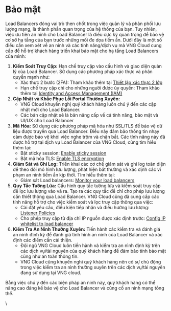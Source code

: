 # Bảo mật

Load Balancers đóng vai trò then chốt trong việc quản lý và phân phối lưu lượng mạng, là thành phần quan trọng của hệ thống của bạn. Tuy nhiên, việc ưu tiên an ninh cho Load Balancer là điều cực kỳ quan trọng để bảo vệ cơ sở hạ tầng của bạn trước những mối đe dọa tiềm ẩn. Dưới đây là một số điều cần xem xét về an ninh và các tính năng/dịch vụ mà VNG Cloud cung cấp để hỗ trợ khách hàng triển khai bảo mật cho hạ tầng Load Balancers của mình:

1. **Kiểm Soát Truy Cập:** Hạn chế truy cập vào cấu hình và giao diện quản lý của Load Balancer. Sử dụng các phương pháp xác thực và phân quyền mạnh như:
   * Xác thực 2 bước (2FA): Tham khảo thêm tại [Thiết lập xác thực 2 lớp](../huong-dan-su-dung-kenh-partner-portal/thiet-lap-chiet-khau-cho-khach-hang.md)
   * Hạn chế truy cập chỉ cho những người được ủy quyền: Tham khảo thêm tại [Identity and Access Management (IAM)](../identity-and-access-management-iam.md)
2. **Cập Nhật và Khắc Phục Lỗi Portal Thường Xuyên:**&#x20;
   * VNG Cloud khuyến nghị quý khách hàng luôn chú ý đến các cập nhật mới cho Load Balancer.
   * Các bản cập nhật sẽ là bản nâng cấp về cả tính năng, bảo mật và UI/UX cho Load Balancer
3. **Mã Hóa:** Sử dụng các phương pháp mã hóa như SSL/TLS để bảo vệ dữ liệu được truyền qua Load Balancer. Điều này đảm bảo thông tin nhạy cảm được bảo vệ khỏi việc nghe trộm và chặn bắt. Các tính năng này đã được hỗ trợ tại dịch vụ Load Balancer của VNG Cloud, cùng tìm hiểu thêm tại:
   * Bật sticky session: [Enable sticky session](application-load-balancer/pool/enable-sticky-session.md)
   * Bật mã hóa TLS: [Enable TLS encryption](application-load-balancer/pool/enable-tls-encryption.md)
4. **Giám Sát và Ghi Log:** Triển khai các cơ chế giám sát và ghi log toàn diện để theo dõi mô hình lưu lượng, phát hiện bất thường và xác định các vi phạm an ninh tiềm ẩn kịp thời. Tìm hiểu thêm tại:
   * Giám sát Load balancers: [Monitor your load balancers](application-load-balancer/quan-ly-vlb.md)
5. **Quy Tắc Tường Lửa:** Cấu hình quy tắc tường lửa và kiểm soát truy cập để lọc lưu lượng vào và ra. Tạo ra các quy tắc để chỉ cho phép lưu lượng cần thiết thông qua Load Balancer. VNG Cloud cũng đã cung cấp các tính năng hỗ trợ cho việc kiểm soát và lọc truy cập thông qua việc:
   * Cài đặt yêu cầu, điều kiện tiếp nhận và điều hướng lưu lượng: [Listener Policies](application-load-balancer/listener/listener-policies.md)
   * Cho phép truy cập từ địa chỉ IP nguồn được xác định trước: [Config IP whitelist to load balancer](application-load-balancer/listener/config-ip-whitelist-to-load-balancer.md)
6. **Kiểm Tra An Ninh Thường Xuyên:** Tiến hành các kiểm tra và đánh giá an ninh định kỳ để đánh giá tình hình an ninh của Load Balancer và xác định các điểm cần cải thiện.&#x20;
   * Đội ngũ VNG Cloud luôn tiến hành và kiểm tra an nình định kỳ trên các dịch vụ/tài nguyên của quý khách hàng để đảm bảo tính bảo mật cũng như an toàn thông tin.
   * VNG Cloud cũng khuyến nghi quý khách hàng nên có sự chủ động trong việc kiểm tra an nình thường xuyên trên các dịch vụ/tài nguyên đang sử dụng tại VNG cloud.

Bằng việc chú ý đến các biện pháp an ninh này, quý khách hàng có thể nâng cao đáng kể bảo vệ cho Load Balancer và củng cố an ninh mạng tổng thể.

\
